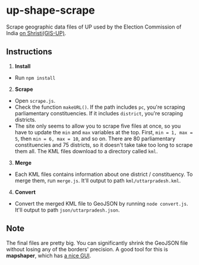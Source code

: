 # up-shape-scrape

Scrape geographic data files of UP used by the Election Commission of India [on Shristi(GIS-UP)](http://gis.up.nic.in/srishti/election2017/).

## Instructions
1. **Install**
  - Run `npm install`
2. **Scrape**
  - Open `scrape.js`.
  - Check the function `makeURL()`. If the path includes `pc`, you're scraping parliamentary constituencies. If it includes `district`, you're scraping districts.
  - The site only seems to allow you to scrape five files at once, so you have to update the `min` and `max` variables at the top. First, `min = 1, max = 5`, then `min = 6, max = 10`, and so on. There are 80 parliamentary constituencies and 75 districts, so it doesn't take take too long to scrape them all. The KML files download to a directory called `kml`.
3. **Merge**
  - Each KML files contains information about one district / constituency. To merge them, run `merge.js`. It'll output to path `kml/uttarpradesh.kml`.
4. **Convert**
  - Convert the merged KML file to GeoJSON by running `node convert.js`. It'll output to path `json/uttarpradesh.json`.

## Note
The final files are pretty big. You can significantly shrink the GeoJSON file without losing any of the borders' precision. A good tool for this is **mapshaper**, which has [a nice GUI](http://www.mapshaper.org/).
